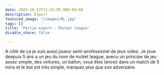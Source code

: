```yaml
---
date: 2020-10-13T11:25:05.000-04:00
description: Esport
featured_image: "/images/RL.jpg"
tags: []
title: 'Partie esport : Rocket league'
disable_share: false

---
```

A côté de ça je suis aussi joueur semi-professionel de jeux video. Je joue deepuis 5 ans a un jeu du nom de rocket league, avecu un principe de jeu assez simple, des voitures, un ballon, vous êtes lancez dans un match de 5 mins et le but est très simple, marquez plus que son adversaire.
